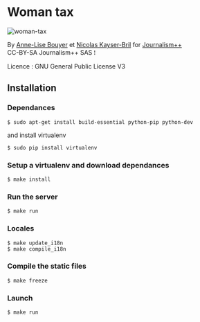 Woman tax
===================



![woman-tax](static/images/main.JPG)


By [Anne-Lise Bouyer](https://twitter.com/annelisebouyer) et [Nicolas Kayser-Bril](https://twitter.com/nicolaskb) for [Journalism++](http://jplusplus.org/)  
CC-BY-SA Journalism++ SAS ⁞

Licence : GNU General Public License V3


## Installation

### Dependances

	$ sudo apt-get install build-essential python-pip python-dev

and install virtualenv

	$ sudo pip install virtualenv

### Setup a virtualenv and download dependances

	$ make install

### Run the server

	$ make run

### Locales

	$ make update_i18n
	$ make compile_i18n

### Compile the static files

	$ make freeze

### Launch

	$ make run

